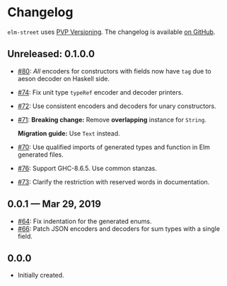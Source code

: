 # Changelog

`elm-street` uses [PVP Versioning][1].
The changelog is available [on GitHub][2].

## Unreleased: 0.1.0.0

* [#80](https://github.com/holmusk/elm-street/issues/80):
  *All* encoders for constructors with fields now have `tag`
  due to aeson decoder on Haskell side.
* [#74](https://github.com/holmusk/elm-street/issues/74):
  Fix unit type `typeRef` encoder and decoder printers.
* [#72](https://github.com/holmusk/elm-street/issues/72):
  Use consistent encoders and decoders for unary constructors.
* [#71](https://github.com/holmusk/elm-street/issues/71):
  **Breaking change:** Remove **overlapping** instance for `String`.

  **Migration guide:** Use `Text` instead.
* [#70](https://github.com/holmusk/elm-street/issues/70):
  Use qualified imports of generated types and function in Elm generated files.
* [#76](https://github.com/holmusk/elm-street/issues/76):
  Support GHC-8.6.5. Use common stanzas.
* [#73](https://github.com/holmusk/elm-street/issues/73):
  Clarify the restriction with reserved words in documentation.

## 0.0.1 — Mar 29, 2019

* [#64](https://github.com/holmusk/elm-street/issues/64):
  Fix indentation for the generated enums.
* [#66](https://github.com/holmusk/elm-street/issues/66):
  Patch JSON encoders and decoders for sum types with a single field.

## 0.0.0

* Initially created.

[1]: https://pvp.haskell.org
[2]: https://github.com/Holmusk/elm-street/releases
